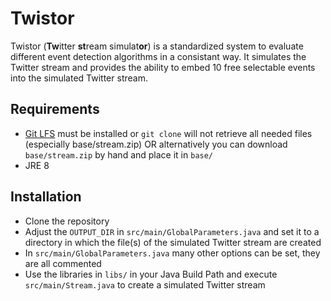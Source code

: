 # Twistor
Twistor (**Tw**itter **st**ream simulat**or**) is a standardized system to evaluate different event detection algorithms in a consistant way. It simulates the Twitter stream and provides the ability to embed 10 free selectable events into the simulated Twitter stream.

## Requirements
- [Git LFS](https://git-lfs.github.com/) must be installed or `git clone` will not retrieve all needed files (especially base/stream.zip) OR alternatively you can download `base/stream.zip` by hand and place it in `base/`
- JRE 8

## Installation
- Clone the repository
- Adjust the `OUTPUT_DIR` in `src/main/GlobalParameters.java` and set it to a directory in which the file(s) of the simulated Twitter stream are created
- In `src/main/GlobalParameters.java` many other options can be set, they are all commented
- Use the libraries in `libs/` in your Java Build Path and execute `src/main/Stream.java` to create a simulated Twitter stream
